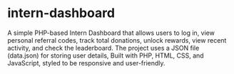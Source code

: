 # intern-dashboard
A simple PHP-based Intern Dashboard that allows users to log in, view personal referral codes, track total donations, unlock rewards, view recent activity, and check the leaderboard. The project uses a JSON file (data.json) for storing user details, Built with PHP, HTML, CSS, and JavaScript, styled to be responsive and user-friendly.
